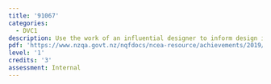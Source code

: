 ```yaml
---
title: '91067'
categories:
  - DVC1
description: Use the work of an influential designer to inform design ideas
pdf: 'https://www.nzqa.govt.nz/nqfdocs/ncea-resource/achievements/2019/as91067.pdf'
level: '1'
credits: '3'
assessment: Internal
---
```


